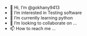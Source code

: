 - 👋 Hi, I’m @gokhany9413
- 👀 I’m interested in Testing software
- 🌱 I’m currently learning python
- 💞️ I’m looking to collaborate on ...
- 📫 How to reach me ...

<!---
gokhany9413/gokhany9413 is a ✨ special ✨ repository because its `README.md` (this file) appears on your GitHub profile.
You can click the Preview link to take a look at your changes.
--->

